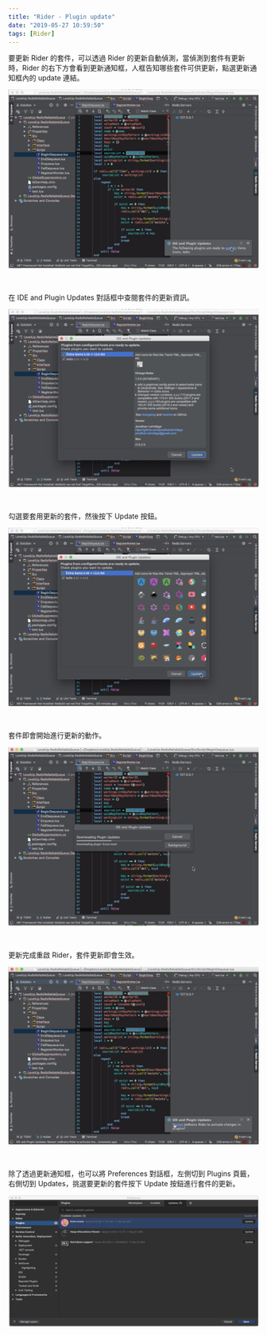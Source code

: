 ```yaml
---
title: "Rider - Plugin update"
date: "2019-05-27 10:59:50"
tags: [Rider]
---
```



要更新 Rider 的套件，可以透過 Rider 的更新自動偵測，當偵測到套件有更新時，Rider 的右下方會看到更新通知框，人框告知哪些套件可供更新，點選更新通知框內的 update 連結。   

<!-- More -->

![1.png](1.png)

</br>


在 IDE and Plugin Updates 對話框中查閱套件的更新資訊。  

![2.png](2.png)

</br>


勾選要套用更新的套件，然後按下 Update 按鈕。  

![3.png](3.png)

</br>


套件即會開始進行更新的動作。  

![4.png](4.png)

</br>


更新完成重啟 Rider，套件更新即會生效。  

![5.png](5.png)

</br>


除了透過更新通知框，也可以將 Preferences 對話框，左側切到 Plugins 頁籤，右側切到 Updates，挑選要更新的套件按下 Update 按鈕進行套件的更新。  

![6.png](6.png)
